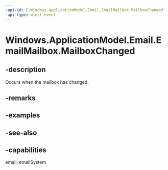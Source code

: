 ```yaml
---
-api-id: E:Windows.ApplicationModel.Email.EmailMailbox.MailboxChanged
-api-type: winrt event
---
```


<!-- Event syntax
public event Windows.Foundation.TypedEventHandler MailboxChanged<Windows.ApplicationModel.Email.EmailMailbox,  Windows.ApplicationModel.Email.EmailMailboxChangedEventArgs>
-->

# Windows.ApplicationModel.Email.EmailMailbox.MailboxChanged

## -description
Occurs when the mailbox has changed.

## -remarks

## -examples

## -see-also

## -capabilities
email, emailSystem
